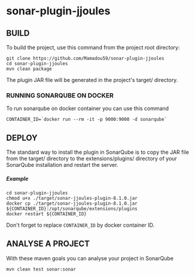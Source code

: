 # sonar-plugin-jjoules

## BUILD

To build the project, use this command from the project root directory:
	
	git clone https://github.com/Mamadou59/sonar-plugin-jjoules
	cd sonar-plugin-jjoules
	mvn clean package

The plugin JAR file will be generated in the project's target/ directory.

### RUNNING SONARQUBE ON DOCKER

To run sonarqube on docker container you can use this command 

	CONTAINER_ID=`docker run --rm -it -p 9000:9000 -d sonarqube`
	

## DEPLOY

The standard way to install the plugin in SonarQube is to copy the JAR file from the target/ directory to the extensions/plugins/ directory of your SonarQube installation and restart the server.

##### Example 
	
	cd sonar-plugin-jjoules
	chmod u+x ./target/sonar-jjoules-plugin-8.1.0.jar
	docker cp ./target/sonar-jjoules-plugin-8.1.0.jar ${CONTAINER_ID}:/opt/sonarqube/extensions/plugins
	docker restart ${CONTAINER_ID}
	
Don't forget to replace `CONTAINER_ID` by docker container ID.


## ANALYSE A PROJECT 

With these maven goals you can analyse your project in SonarQube

	mvn clean test sonar:sonar
